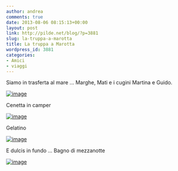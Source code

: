 ```yaml
---
author: andrea
comments: true
date: 2013-08-06 08:15:13+00:00
layout: post
link: http://pilde.net/blog/?p=3881
slug: la-truppa-a-marotta
title: La truppa a Marotta
wordpress_id: 3881
categories:
- Amici
- viaggi
---
```


Siamo in trasferta al mare ... Marghe, Mati e i cugini Martina e Guido.

[![image](http://pilde.net/blog/wp-content/uploads/2013/08/wpid-IMG_20130805_182428.jpg)](http://pilde.net/blog/wp-content/uploads/2013/08/wpid-IMG_20130805_182428.jpg)

Cenetta in camper

[![image](http://pilde.net/blog/wp-content/uploads/2013/08/wpid-IMG_20130805_204301.jpg)](http://pilde.net/blog/wp-content/uploads/2013/08/wpid-IMG_20130805_204301.jpg)

Gelatino

[![image](http://pilde.net/blog/wp-content/uploads/2013/08/wpid-IMG_20130805_214931.jpg)](http://pilde.net/blog/wp-content/uploads/2013/08/wpid-IMG_20130805_214931.jpg)

E dulcis in fundo ... Bagno di mezzanotte

[![image](http://pilde.net/blog/wp-content/uploads/2013/08/wpid-IMG_20130805_230818.jpg)](http://pilde.net/blog/wp-content/uploads/2013/08/wpid-IMG_20130805_230818.jpg)
